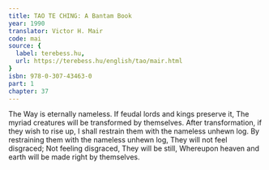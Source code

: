 ```yaml
---
title: TAO TE CHING: A Bantam Book
year: 1990
translator: Victor H. Mair
code: mai
source: {
  label: terebess.hu,
  url: https://terebess.hu/english/tao/mair.html
}
isbn: 978-0-307-43463-0
part: 1
chapter: 37
---
```

The Way is eternally nameless.
If feudal lords and kings preserve it,
The myriad creatures will be transformed by themselves.
After transformation, if they wish to rise up,
I shall restrain them with the nameless unhewn log.
By restraining them with the nameless unhewn log,
They will not feel disgraced;
Not feeling disgraced,
They will be still,
Whereupon heaven and earth will be made right by themselves.